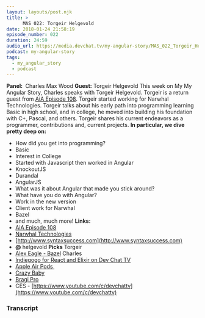 ```yaml
---
layout: layouts/post.njk
title: >
      MAS 022: Torgeir Helgevold
date: 2018-01-24 21:58:19
episode_number: 022
duration: 24:59
audio_url: https://media.devchat.tv/my-angular-story/MAS_022_Torgeir_Helgevold_mixdown.mp3
podcast: my-angular-story
tags: 
  - my_angular_story
  - podcast
---
```


 **Panel:&nbsp;** Charles Max Wood **Guest:** Torgeir Helgevold This week on My My Angular Story, Charles speaks with Torgeir Helgevold. Torgeir is a return guest from [AiA Episode 108](https://devchat.tv/adv-in-angular/108-aia-web-workers-in-angular-with-torgeir-helgevold). Torgeir started working for Narwhal Technologies. Torgeir talks about his early path into programming learning Basic in high school, and in college, he moved into building&nbsp;his foundation with C+, Pascal, and others. Torgeir shares his current endeavors as a programmer, contributions and, current projects. **In particular, we dive pretty deep on:&nbsp;**
- How did you get into programming?
- Basic
- Interest in College
- Started with Javascript then worked in Angular
- KnockoutJS
- Durandal
- AngularJS
- What was it about Angular that made you stick around?
- What have you do with Angular?
- Work in the new version
- Client work for Narwhal
- Bazel
- and much, much more!
**Links:&nbsp;**
- [AiA Episode 108](https://devchat.tv/adv-in-angular/108-aia-web-workers-in-angular-with-torgeir-helgevold)
- [Narwhal Technologies](https://nrwl.io/nx)
- [http://www.syntaxsuccess.com](http://www.syntaxsuccess.com)
- **@** helgevold
**Picks** Torgeir
- [Alex Eagle - Bazel](https://github.com/alexeagle)
Charles
- [Indiegogo for React and Elixir on Dev Chat TV](https://www.indiegogo.com/projects/devchat-tv)
- [Apple Air Pods&nbsp;](https://www.apple.com/airpods/)
- [Crazy Baby](https://crazybaby.com)
- [Bragi Pro](https://www.bragi.com/)
- CES - [https://www.youtube.com/c/devchattv](https://www.youtube.com/c/devchattv)


### Transcript


